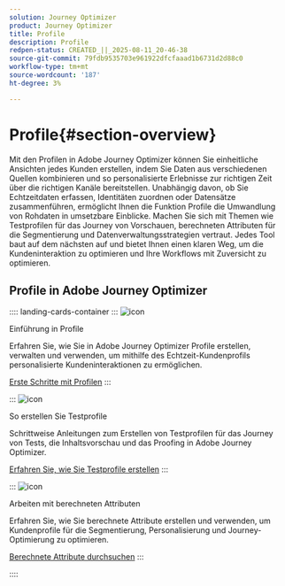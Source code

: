 ```yaml
---
solution: Journey Optimizer
product: Journey Optimizer
title: Profile
description: Profile
redpen-status: CREATED_||_2025-08-11_20-46-38
source-git-commit: 79fdb9535703e961922dfcfaaad1b6731d2d88c0
workflow-type: tm+mt
source-wordcount: '187'
ht-degree: 3%

---
```



# Profile{#section-overview}

Mit den Profilen in Adobe Journey Optimizer können Sie einheitliche Ansichten jedes Kunden erstellen, indem Sie Daten aus verschiedenen Quellen kombinieren und so personalisierte Erlebnisse zur richtigen Zeit über die richtigen Kanäle bereitstellen. Unabhängig davon, ob Sie Echtzeitdaten erfassen, Identitäten zuordnen oder Datensätze zusammenführen, ermöglicht Ihnen die Funktion Profile die Umwandlung von Rohdaten in umsetzbare Einblicke. Machen Sie sich mit Themen wie Testprofilen für das Journey von Vorschauen, berechneten Attributen für die Segmentierung und Datenverwaltungsstrategien vertraut. Jedes Tool baut auf dem nächsten auf und bietet Ihnen einen klaren Weg, um die Kundeninteraktion zu optimieren und Ihre Workflows mit Zuversicht zu optimieren.

## Profile in Adobe Journey Optimizer

:::: landing-cards-container
:::
![icon](https://cdn.experienceleague.adobe.com/icons/circle-play.svg)

Einführung in Profile

Erfahren Sie, wie Sie in Adobe Journey Optimizer Profile erstellen, verwalten und verwenden, um mithilfe des Echtzeit-Kundenprofils personalisierte Kundeninteraktionen zu ermöglichen.

[Erste Schritte mit Profilen](../using/audience/get-started-profiles.md)
:::

:::
![icon](https://cdn.experienceleague.adobe.com/icons/list-check.svg)

So erstellen Sie Testprofile

Schrittweise Anleitungen zum Erstellen von Testprofilen für das Journey von Tests, die Inhaltsvorschau und das Proofing in Adobe Journey Optimizer.

[Erfahren Sie, wie Sie Testprofile erstellen](../using/audience/creating-test-profiles.md)
:::

:::
![icon](https://cdn.experienceleague.adobe.com/icons/bullseye.svg)

Arbeiten mit berechneten Attributen

Erfahren Sie, wie Sie berechnete Attribute erstellen und verwenden, um Kundenprofile für die Segmentierung, Personalisierung und Journey-Optimierung zu optimieren.

[Berechnete Attribute durchsuchen](../using/audience/computed-attributes.md)
:::

::::

